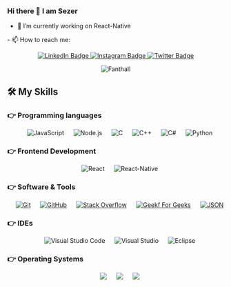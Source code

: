 ### Hi there 👋 I am Sezer

- 🔭 I’m currently working on React-Native

<div id="badges">
  - 📫 How to reach me: 
  <p  align="center">
  <a href="https://www.linkedin.com/in/sezer-demir-d-a8084b1b0/">
    <img src="https://img.shields.io/badge/LinkedIn-blue?style=for-the-badge&logo=linkedin&logoColor=white" alt="LinkedIn Badge"/>
  </a>

  <a href="https://www.instagram.com/sezerdemirdedek/">
    <img src="https://img.shields.io/badge/Instagram-E4405F?style=for-the-badge&logo=instagram&logoColor=white" alt="Instagram Badge"/>
  </a>
  <a href="https://twitter.com/Sezerdemirdedek">
    <img src="https://img.shields.io/badge/Twitter-blue?style=for-the-badge&logo=twitter&logoColor=white" alt="Twitter Badge"/>
  </a> 
</p>
</div>


<p align="center"><img src="https://github-readme-streak-stats.herokuapp.com/?user=Fanthall&theme=dark&date_format=j%20M%5B%20Y%5D" alt="Fanthall" /></p>

## 🛠️ My Skills

### 👉 Programming languages

<p align="center"> 
  &emsp;   
  <img alt="JavaScript" src="https://img.shields.io/badge/JavaScript%20-%23F7DF1E.svg?style=plastic&logo=javascript&logoColor=black"> 
  &emsp;  
  <img alt="Node.js" src="https://img.shields.io/badge/Node.js-3C873A.svg?style=plastic&logo=node.js&logoColor=white">
  &emsp;
    <img alt="C" src="https://img.shields.io/badge/C%20-%232370ED.svg?style=plastic&logo=c&logoColor=white">  
  &emsp;
  <img alt="C++" src="https://img.shields.io/badge/C++%20-%2300599C.svg?style=plastic&logo=c%2B%2B&logoColor=white"> 
  &emsp;  
  <img alt="C#" src="https://img.shields.io/badge/C%23-%23007396.svg?style=plastic&logo=csharp&logoColor=white"> 
  &emsp;  
  <img alt="Python" src="https://img.shields.io/badge/Python%20-%2314354C.svg?style=plastic&logo=python&logoColor=white">
  
</p>

### 👉 Frontend Development
<p align="center"> 
  &emsp;
  <img alt="React" src="https://img.shields.io/badge/React.js-61DBFB.svg?style=plastic&logo=react&logoColor=white"> 
  &emsp; 
  <img alt="React-Native" src="https://img.shields.io/badge/React%20Native-61DBFB.svg?style=plastic&logo=react&logoColor=white"> 
</p>

 ### 👉 Software & Tools
 
<p align="center">
  &emsp;
    <a href="#"><img alt="Git" src="https://img.shields.io/badge/Git%20-%23F05033.svg?style=plastic&logo=git&logoColor=white"></a>
  &emsp;
    <a href="#"><img alt="GitHub" src="https://img.shields.io/badge/github-%23181717.svg?style=plastic&logo=github&logoColor=white"></a>
  &emsp;
    <a href="#"><img alt="Stack Overflow" src="https://img.shields.io/badge/-Stack%20Overflow-FE7A16?style=plastic&logo=stack-overflow&logoColor=white"></a>
  &emsp;
    <a href="#"><img alt="Geekf For Geeks" src="https://img.shields.io/badge/geeksforgeeks-%230F9D58.svg?style=plastic&logo=geeksforgeeks&logoColor=white"></a>
  &emsp;
    <a href="#"><img alt="JSON" img src="https://img.shields.io/badge/json-%23000000.svg?style=plastic&logo=json&logoColor=white"></a>
</p>

 ### 👉 IDEs
 
<p align="center">
  &emsp;
   <img alt="Visual Studio Code" src="https://img.shields.io/badge/Visual%20Studio%20Code-0078d7.svg?style=plastic&logo=visual-studio-code&logoColor=white">
  &emsp;  
    <img alt="Visual Studio" src="https://img.shields.io/badge/Visual%20Studio-aa7cdf.svg?&style=plastic&logo=visualstudio&logoColor=white" />
  &emsp;
    <img alt="Eclipse" src="https://img.shields.io/badge/eclipse%20ide-%232C2255.svg?&style=plastic&logo=eclipse%20ide&logoColor=white" />
</p>

 ### 👉 Operating Systems
 
<p align="center">
  &emsp;
  <img src="https://img.shields.io/badge/Linux-FCC624?style=plastic&logo=linux&logoColor=black">
  &emsp;
  <img src="https://img.shields.io/badge/Mac%20OS-E95420?style=plastic&logo=macos&logoColor=white">
  &emsp;
  <img src="https://img.shields.io/badge/Windows-0078D6?style=plastic&logo=windows&logoColor=white">
</p>

<br/>

<!--
**Fanthall/Fanthall** is a ✨ _special_ ✨ repository because its `README.md` (this file) appears on your GitHub profile.

Here are some ideas to get you started:

- 🔭 I’m currently working on ...
- 🌱 I’m currently learning ...
- 👯 I’m looking to collaborate on ...
- 🤔 I’m looking for help with ...
- 💬 Ask me about ...
- 😄 Pronouns: ...
- ⚡ Fun fact: ...
-->

